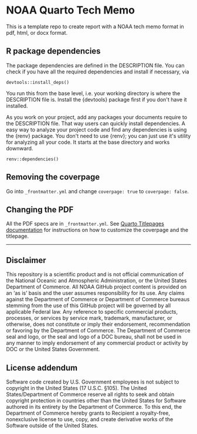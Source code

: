 # NOAA Quarto Tech Memo

This is a template repo to create report with a NOAA tech memo format in pdf, html, or docx format.

## R package dependencies

The package dependencies are defined in the DESCRIPTION file. You can check if you have all the required dependencies and install if necessary, via 
```
devtools::install_deps()
```
You run this from the base level, i.e. your working directory is where the DESCRIPTION file is. Install the {devtools} package first if you don't have it installed.

As you work on your project, add any packages your documents require to the DESCRIPTION file. That way users can quickly install dependencies. A easy way to analyze your project code and find any dependencies is using the {renv} package. You don't need to use {renv}; you can just use it's utility for analyzing all your code. It starts at the base directory and works downward.
```
renv::dependencies()
```

## Removing the coverpage

Go into `_frontmatter.yml` and change `coverpage: true` to `coverpage: false`.

## Changing the PDF

All the PDF specs are in `_frontmatter.yml`. See [Quarto Titlepages documentation](https://nmfs-opensci.github.io/quarto_titlepages/) for instructions on how to customize the coverpage and the titlepage.

<hr>

## Disclaimer

This repository is a scientific product and is not official communication of the National Oceanic and Atmospheric Administration, or the United States Department of Commerce. All NOAA GitHub project content is provided on an ‘as is’ basis and the user assumes responsibility for its use. Any claims against the Department of Commerce or Department of Commerce bureaus stemming from the use of this GitHub project will be governed by all applicable Federal law. Any reference to specific commercial products, processes, or services by service mark, trademark, manufacturer, or otherwise, does not constitute or imply their endorsement, recommendation or favoring by the Department of Commerce. The Department of Commerce seal and logo, or the seal and logo of a DOC bureau, shall not be used in any manner to imply endorsement of any commercial product or activity by DOC or the United States Government.

## License addendum

Software code created by U.S. Government employees is not subject to copyright in the United States (17 U.S.C. §105). The United States/Department of Commerce reserve all rights to seek and obtain copyright protection in countries other than the United States for Software authored in its entirety by the Department of Commerce. To this end, the Department of Commerce hereby grants to Recipient a royalty-free, nonexclusive license to use, copy, and create derivative works of the Software outside of the United States.
